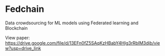 # Fedchain
Data crowdsourcing for ML models using Federated learning and Blockchain

View paper:  https://drive.google.com/file/d/13EFn0fZ5SAqKzHBabY4HIg3rRbIM3djb/view?usp=drive_link
